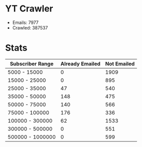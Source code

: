 # YT Crawler
- Emails: 7977
- Crawled: 387537

# Stats
| Subscriber Range  | Already Emailed | Not Emailed |
|-------|-------|-------|
| 5000 - 15000 | 0 | 1909 |
| 15000 - 25000 | 0 | 895 |
| 25000 - 35000 | 47 | 540 |
| 35000 - 50000 | 148 | 475 |
| 50000 - 75000 | 140 | 566 |
| 75000 - 100000 | 176 | 336 |
| 100000 - 300000 | 62 | 1533 |
| 300000 - 500000 | 0 | 551 |
| 500000 - 1000000 | 0 | 599 |
